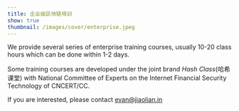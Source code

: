 ```yaml
---
title: 企业级区块链培训
show: true
thumbnail: /images/cover/enterprise.jpeg
---
```


We provide several series of enterprise training courses, usually 10-20 class hours which can be done within 1-2 days.

Some training courses are developed under the joint brand *Hash Class*(哈希课堂) with National Committee of Experts on the Internet Financial Security Technology of CNCERT/CC.

If you are interested, please contact evan@jiaolian.in

